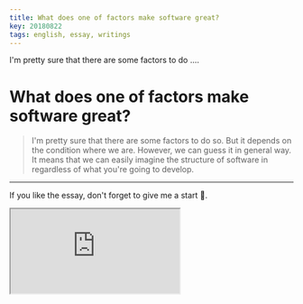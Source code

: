 ```yaml
---
title: What does one of factors make software great?
key: 20180822
tags: english, essay, writings
---
```


I'm pretty sure that there are some factors to do ....

<!--more-->

# What does one of factors make software great?
 > I'm pretty sure that there are some factors to do so. But it depends on the condition where we are. However, we can guess it in general way. It means that we can easily imagine the structure of software in regardless of what you're going to develop.


---

If you like the essay, don't forget to give me a start :star2:.

<iframe src="https://ghbtns.com/github-btn.html?user=gbkim1988&repo=gbkim1988.github.io&type=star&count=true"></iframe>
